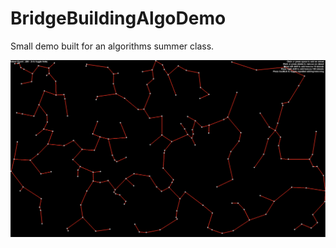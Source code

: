 # BridgeBuildingAlgoDemo
Small demo built for an algorithms summer class.

![text](demoImage.png "Image")
